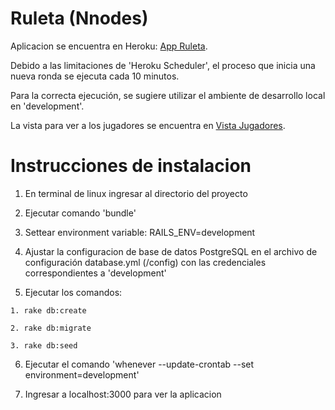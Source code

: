 # Ruleta (Nnodes)

Aplicacion se encuentra en Heroku: [App Ruleta](https://ruleta-nnodes.herokuapp.com/).

Debido a las limitaciones de 'Heroku Scheduler', el proceso que inicia una nueva ronda se ejecuta cada 10 minutos.

Para la correcta ejecución, se sugiere utilizar el ambiente de desarrollo local en 'development'.

La vista para ver a los jugadores se encuentra en [Vista Jugadores](https://ruleta-nnodes.herokuapp.com/players).

# Instrucciones de instalacion
  1. En terminal de linux ingresar al directorio del proyecto
  
  2. Ejecutar comando 'bundle'
  
  3. Settear environment variable: RAILS_ENV=development
  
  4. Ajustar la configuracion de base de datos PostgreSQL en el archivo de configuración database.yml (/config) con las credenciales correspondientes a 'development'
  
  5. Ejecutar los comandos:
  
    1. rake db:create
    
    2. rake db:migrate
    
    3. rake db:seed
    
  
  6. Ejecutar el comando 'whenever --update-crontab --set environment=development'
  
  7. Ingresar a localhost:3000 para ver la aplicacion
